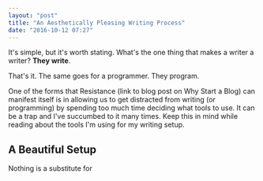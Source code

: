 ```yaml
---
layout: "post"
title: "An Aesthetically Pleasing Writing Process"
date: "2016-10-12 07:27"
---
```


It's simple, but it's worth stating. What's the one thing that makes a writer a writer? **They write**.

That's it. The same goes for a programmer. They program.

One of the forms that Resistance (link to blog post on Why Start a Blog) can manifest itself is in allowing us to get distracted from writing (or programming) by spending too much time deciding what tools to use. It can be a trap and I've succumbed to it many times. Keep this in mind while reading about the tools I'm using for my writing setup.

## A Beautiful Setup

Nothing is a substitute for
